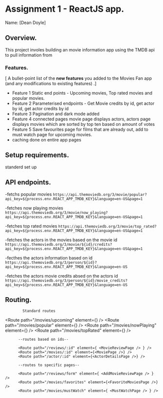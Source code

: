 # Assignment 1 - ReactJS app.

Name: [Dean Doyle]

## Overview.

This project involes building an movie information app using the TMDB api to pull information from 

### Features.
[ A bullet-point list of the __new features__ you added to the Movies Fan app (and any modifications to existing features) .]
 
+ Feature 1
Static end points - Upcoming movies, Top rated movies and popular movies.
+ Feature 2
Parameterised endpoints - Get Movie credits by id, get actor by id, get actor credits by id 
+ Feature 3
Pagination and dark mode added
+ Feature 4
connected pages movie page displays actors, actors page displays movies which are sorted by top ten based on amount of votes 
+ Feature 5
Save favourites page for films that are already out, add to must watch page for upcoming movies.
+ caching done on entire app pages

## Setup requirements.

standerd set up

## API endpoints.
-fetchs popular movies 
`https://api.themoviedb.org/3/movie/popular?api_key=${process.env.REACT_APP_TMDB_KEY}&language=en-US&page=1`

-fetches now playing movies 
`https://api.themoviedb.org/3/movie/now_playing?api_key=${process.env.REACT_APP_TMDB_KEY}&language=en-US&page=1`

-fetches top rated movies
`https://api.themoviedb.org/3/movie/top_rated?api_key=${process.env.REACT_APP_TMDB_KEY}&language=en-US&page=1`

-fetches the actors in the movies based on the movie id
`https://api.themoviedb.org/3/movie/${id}/credits?api_key=${process.env.REACT_APP_TMDB_KEY}&language=en-US&page=1`

-fecthes the actors information based on id
`https://api.themoviedb.org/3/person/${id}?api_key=${process.env.REACT_APP_TMDB_KEY}&language=en-US`

-fetches the actors movie credits absed on the actors id 
`https://api.themoviedb.org/3/person/${id}/movie_credits?api_key=${process.env.REACT_APP_TMDB_KEY}&language=en-US`

## Routing.
            Standard routes

  <Route path="/movies/upcoming" element={<UpcomingMovies />} />
          <Route path="/movies/popular" element={<PopularMovies />} />
          <Route path="/movies/nowPlaying" element={<NowPlayingMovies />} /> 
          <Route path="/movies/topRated" element={<TopRatedMovies />} />

          --routes based on ids-- 
          
          <Route path="/reviews/:id" element={ <MovieReviewPage /> } /> 
          <Route path="/movies/:id" element={<MoviePage />} />
          <Route path="/actor/:id" element={<ActorDetailsPage />} />

          --routes to specific pages--

          <Route path="/reviews/form" element={ <AddMovieReviewPage /> } />
          <Route path="/movies/favorites" element={<FavoriteMoviesPage />} />
          <Route path="/movies/mustWatch" element={ <MustWatchPage /> } />

